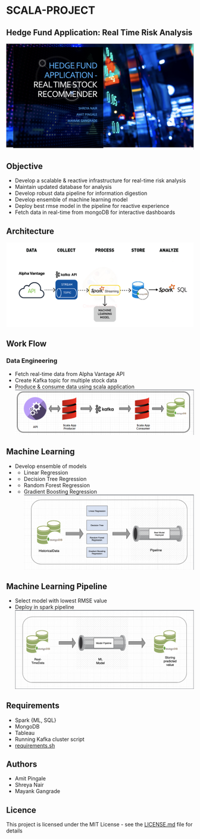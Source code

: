 # SCALA-PROJECT 
## Hedge Fund Application: Real Time Risk Analysis

![alt text](/hedge-fund-real-time-analysis/Images/logo.png "Logo Title")

## Objective
* Develop a scalable & reactive infrastructure for real-time risk analysis
* Maintain updated database for analysis
* Develop robust data pipeline for information digestion
* Develop ensemble of machine learning model 
* Deploy best rmse model in the pipeline for reactive experience
* Fetch data in real-time from mongoDB for interactive dashboards

## Architecture
![alt text](https://github.com/amitpingale92/Big-Data-Scala-Final-Project/blob/master/Images/ScalaProjectArchitecture.png "Architecture")

## Work Flow
### Data Engineering
* Fetch real-time data from Alpha Vantage API
* Create Kafka topic for multiple stock data
* Produce & consume data using scala application
![alt text](https://github.com/amitpingale92/Big-Data-Scala-Final-Project/blob/master/Images/Kafka.png "Kafka")

## Machine Learning
* Develop ensemble of models
* * Linear Regression
* * Decision Tree Regression
* * Random Forest Regression
* * Gradient Boosting Regression
![alt text](https://github.com/amitpingale92/Big-Data-Scala-Final-Project/blob/master/Images/MachineLearning.png "ML Model")

## Machine Learning Pipeline
* Select model with lowest RMSE value
* Deploy in spark pipeline
![alt text](https://github.com/amitpingale92/Big-Data-Scala-Final-Project/blob/master/Images/MachineLearningPipeline.png "Pipeline")

## Requirements
* Spark {ML, SQL}
* MongoDB
* Tableau
* Running Kafka cluster script
* [requirements.sh](https://github.com/amitpingale92/Big-Data-Scala-Final-Project/blob/master/requirements.sh)

## Authors
* Amit Pingale
* Shreya Nair
* Mayank Gangrade

## Licence
This project is licensed under the MIT License - see the [LICENSE.md](https://github.com/amitpingale92/Big-Data-Scala-Final-Project/blob/master/LICENSE) file for details




